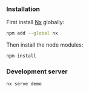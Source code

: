 ### Installation

First install [Nx](https://nx.dev/getting-started/installation) globally:

```bash
npm add --global nx
```

Then install the node modules:

```bash
npm install
```

### Development server

```bash
nx serve demo
```

